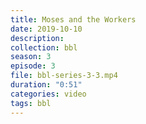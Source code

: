 ```yaml
---
title: Moses and the Workers
date: 2019-10-10
description:
collection: bbl
season: 3
episode: 3
file: bbl-series-3-3.mp4
duration: "0:51"
categories: video
tags: bbl
---
```

